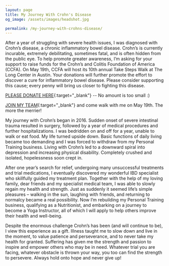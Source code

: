```yaml
---
layout: page
title: My Journey With Crohn's Disease
og_image: /assets/images/headshot.jpg

permalink: /my-journey-with-crohns-disease/
---
```

After a year of struggling with severe health issues, I was diagnosed with Crohn’s disease,
a chronic inflammatory bowel disease. Crohn’s is currently incurable, extremely debilitating,
sometimes fatal, and is often hidden from the public eye. To help promote greater awareness,
I’m asking for your support to raise funds for the Crohn’s and Colitis Foundation of America (CCFA).
On May 19th, CCFA will host its 10th annual Take Steps Walk at The Long Center in Austin. Your
donations will further promote the effort to discover a cure for inflammatory bowel disease.
Please consider supporting this cause; every penny will bring us closer to fighting this disease.

[PLEASE DONATE HERE](http://online.ccfa.org/site/TR/TakeSteps/Chapter-HoustonGulfCoastSouthTexas?px=3519873&pg=personal&fr_id=7398){:target="_blank"} -- No amount is too small :)

[JOIN MY TEAM](http://online.ccfa.org/site/TR/TakeSteps/Chapter-HoustonGulfCoastSouthTexas?px=3519873&pg=personal&fr_id=7398){:target="_blank"}
and come walk with me on May 19th. The more the merrier!

My journey with Crohn’s began in 2016. Sudden onset of severe intestinal trauma resulted in
surgery, followed by a year of medical procedures and further hospitalizations. I was bedridden
on and off for a year, unable to walk or eat food. My life turned upside down. Basic functions
of daily living became too demanding and I was forced to withdraw from my Personal Training
business. Living with Crohn’s led to a downward spiral into depression and increasing physical
disability. Completely crushed and isolated, hopelessness soon crept in.

After one year’s search for relief, undergoing many unsuccessful treatments and trial medications,
I eventually discovered my wonderful IBD specialist who skillfully guided my treatment plan.
Together with the help of my loving family, dear friends and my specialist medical team, I was
able to slowly regain my health and strength. Just as suddenly it seemed life’s simple pleasures
– walking in the sun, laughing with friends, and returning to normalcy became a real possibility.
Now I’m rebuilding my Personal Training business, qualifying as a Nutritionist, and embarking on a
journey to become a Yoga Instructor, all of which I will apply to help others improve their health
and well-being.

Despite the enormous challenge Crohn’s has been (and will continue to be), I view this experience
as a gift. Illness taught me to slow down and live in the moment, to value patience and perseverance,
and to never take my health for granted. Suffering has given me the strength and passion to inspire
and empower others who may be in need. Whatever trial you are facing, whatever obstacle is thrown
your way, you too can find the strength to persevere. Always hold onto hope and never give up!
